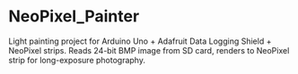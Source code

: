 NeoPixel_Painter
================

Light painting project for Arduino Uno  + Adafruit Data Logging Shield + NeoPixel strips.  Reads 24-bit BMP image from SD card, renders to NeoPixel strip for long-exposure photography.
